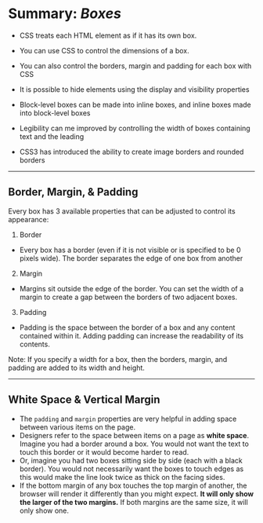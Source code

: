 # **Summary: *Boxes***

- CSS treats each HTML element as if it has its own box.

- You can use CSS to control the dimensions of a box.

- You can also control the borders, margin and padding for each box with CSS

- It is possible to hide elements using the display and visibility properties

- Block-level boxes can be made into inline boxes, and inline boxes made into block-level boxes

- Legibility can me improved by controlling the width of boxes containing text and the leading

- CSS3 has introduced the ability to create image borders and rounded borders

---

## Border, Margin, & Padding

Every box has 3 available properties that can be adjusted to control its appearance:

1. Border

  - Every box has a border (even if it is not visible or is specified to be 0 pixels wide). The border separates the edge of one box from another

2. Margin
  - Margins sit outside the edge of the border. You can set the width of a margin to create a gap between the borders of two adjacent boxes.

3. Padding 
  - Padding is the space between the border of a box and any content contained within it. Adding padding can increase the readability of its contents.

Note: If you specify a width for a box, then the borders, margin, and padding are added to its width and height.

---

## White Space & Vertical Margin

- The `padding` and `margin` properties are very helpful in adding space between various items on the page.
- Designers refer to the space between items on a page as **white space**. Imagine you had a border around a box. You would not want the text to touch this border or it would become harder to read.
- Or, imagine you had two boxes sitting side by side (each with a black border). You would not necessarily want the boxes to touch edges as this would make the line look twice as thick on the facing sides.
- If the bottom margin of any box touches the top margin of another, the browser will render it differently than you might expect. **It will only show the larger of the two margins.** If both margins are the same size, it will only show one.